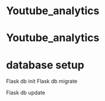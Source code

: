 # Youtube_analytics
# Youtube_analytics

# database setup

Flask db init
Flask db migrate 

Flask db update


